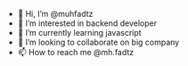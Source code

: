 - 👋 Hi, I’m @muhfadtz
- 👀 I’m interested in backend developer
- 🌱 I’m currently learning javascript
- 💞️ I’m looking to collaborate on big company
- 📫 How to reach me @mh.fadtz

<!---
muhfadtz/muhfadtz is a ✨ special ✨ repository because its `README.md` (this file) appears on your GitHub profile.
You can click the Preview link to take a look at your changes.
--->
